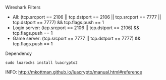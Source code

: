 Wireshark Filters
* All: (tcp.srcport == 2106 || tcp.dstport == 2106 || tcp.srcport == 7777 || tcp.dstport == 7777) && tcp.flags.push == 1
* Login server: (tcp.srcport == 2106 || tcp.dstport == 2106) && tcp.flags.push == 1
* Game server: (tcp.srcport == 7777 || tcp.dstport == 7777) && tcp.flags.push == 1

Dependency
```shell
sudo luarocks install luacrypto2
```

INFO: http://mkottman.github.io/luacrypto/manual.html#reference